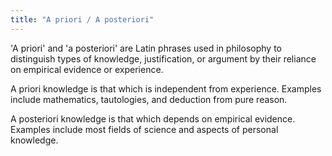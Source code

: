 ```yaml
---
title: "A priori / A posteriori"
---
```

'A priori' and 'a posteriori' are Latin phrases used in philosophy to distinguish types of knowledge, justification, or argument by their reliance on empirical evidence or experience.

A priori knowledge is that which is independent from experience. Examples include mathematics, tautologies, and deduction from pure reason.

A posteriori knowledge is that which depends on empirical evidence. Examples include most fields of science and aspects of personal knowledge.
